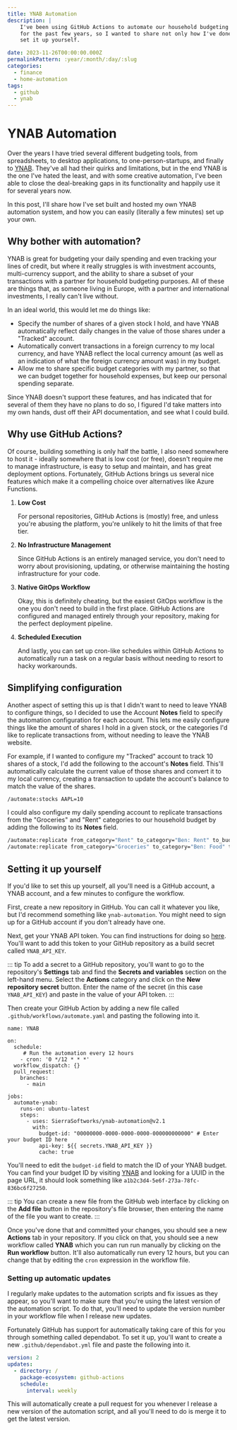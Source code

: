 ```yaml
---
title: YNAB Automation
description: |
    I've been using GitHub Actions to automate our household budgeting and investment tracking
    for the past few years, so I wanted to share not only how I've done it, but also how you can
    set it up yourself.

date: 2023-11-26T00:00:00.000Z
permalinkPattern: :year/:month/:day/:slug
categories:
  - finance
  - home-automation
tags:
  - github
  - ynab
---
```


# YNAB Automation
Over the years I have tried several different budgeting tools, from spreadsheets, to desktop applications,
to one-person-startups, and finally to [YNAB](https://www.ynab.com). They've all had their quirks and limitations,
but in the end YNAB is the one I've hated the least, and with some creative automation, I've been able to
close the deal-breaking gaps in its functionality and happily use it for several years now.

In this post, I'll share how I've set built and hosted my own YNAB automation system, and how you can
easily (literally a few minutes) set up your own.

<!-- more -->

## Why bother with automation?
YNAB is great for budgeting your daily spending and even tracking your lines of credit, but where it really
struggles is with investment accounts, multi-currency support, and the ability to share a subset of your
transactions with a partner for household budgeting purposes. All of these are things that, as someone living
in Europe, with a partner and international investments, I really can't live without.

In an ideal world, this would let me do things like:
 - Specify the number of shares of a given stock I hold, and have YNAB automatically reflect daily changes in
   the value of those shares under a "Tracked" account.
 - Automatically convert transactions in a foreign currency to my local currency, and have YNAB reflect the
   local currency amount (as well as an indication of what the foreign currency amount was) in my budget.
 - Allow me to share specific budget categories with my partner, so that we can budget together for household
   expenses, but keep our personal spending separate.

Since YNAB doesn't support these features, and has indicated that for several of them they have no plans to do
so, I figured I'd take matters into my own hands, dust off their API documentation, and see what I could build.

## Why use GitHub Actions?
Of course, building something is only half the battle, I also need somewhere to host it - ideally somewhere that
is low cost (or free), doesn't require me to manage infrastructure, is easy to setup and maintain, and has great
deployment options. Fortunately, GitHub Actions brings us several nice features which make it a compelling choice
over alternatives like Azure Functions.

1. **Low Cost**

   For personal repositories, GitHub Actions is (mostly) free, and unless you're abusing the platform, you're
   unlikely to hit the limits of that free tier.

1. **No Infrastructure Management**

   Since GitHub Actions is an entirely managed service, you don't need to worry about provisioning, updating, or
   otherwise maintaining the hosting infrastructure for your code.

1. **Native GitOps Workflow**

   Okay, this is definitely cheating, but the easiest GitOps workflow is the one you don't need to build in the
   first place. GitHub Actions are configured and managed entirely through your repository, making for the perfect
   deployment pipeline.

1. **Scheduled Execution**

   And lastly, you can set up cron-like schedules within GitHub Actions to automatically run a task on a regular
   basis without needing to resort to hacky workarounds.

## Simplifying configuration
Another aspect of setting this up is that I didn't want to need to leave YNAB to configure things, so I decided
to use the Account **Notes** field to specify the automation configuration for each account. This lets me easily
configure things like the amount of shares I hold in a given stock, or the categories I'd like to replicate transactions
from, without needing to leave the YNAB website.

For example, if I wanted to configure my "Tracked" account to track 10 shares of a stock, I'd add the following
to the account's **Notes** field. This'll automatically calculate the current value of those shares and convert it
to my local currency, creating a transaction to update the account's balance to match the value of the shares.

```bash
/automate:stocks AAPL=10
```

I could also configure my daily spending account to replicate transactions from the "Groceries" and "Rent" categories
to our household budget by adding the following to its **Notes** field.

```bash
/automate:replicate from_category="Rent" to_category="Ben: Rent" to_budget="Household" to_account="Ben"
/automate:replicate from_category="Groceries" to_category="Ben: Food" to_budget="Household" to_account="Ben"
```

## Setting it up yourself
If you'd like to set this up yourself, all you'll need is a GitHub account, a YNAB account, and a few minutes to
configure the workflow.

First, create a new repository in GitHub. You can call it whatever you like, but I'd recommend something like
`ynab-automation`. You might need to sign up for a GitHub account if you don't already have one.

Next, get your YNAB API token. You can find instructions for doing so [here](https://api.youneedabudget.com/#personal-access-tokens).
You'll want to add this token to your GitHub repository as a build secret called `YNAB_API_KEY`.

::: tip
To add a secret to a GitHub repository, you'll want to go to the repository's **Settings** tab and find the
**Secrets and variables** section on the left-hand menu. Select the **Actions** category and click on the
**New repository secret** button. Enter the name of the secret (in this case `YNAB_API_KEY`) and paste in
the value of your API token.
:::

Then create your GitHub Action by adding a new file called `.github/workflows/automate.yaml` and pasting the following
into it.

```yaml{6,18}
name: YNAB

on:
  schedule:
     # Run the automation every 12 hours
    - cron: '0 */12 * * *'
  workflow_dispatch: {}
  pull_request:
    branches:
      - main

jobs:
  automate-ynab:
    runs-on: ubuntu-latest
    steps:
      - uses: SierraSoftworks/ynab-automation@v2.1
        with:
          budget-id: "00000000-0000-0000-0000-000000000000" # Enter your budget ID here
          api-key: ${{ secrets.YNAB_API_KEY }}
          cache: true
```

You'll need to edit the `budget-id` field to match the ID of your YNAB budget. You can find your budget ID by visiting
[YNAB](https://app.ynab.com) and looking for a UUID in the page URL, it should look something like `a1b2c3d4-5e6f-273a-78fc-836bc6f27250`.

::: tip
You can create a new file from the GitHub web interface by clicking on the **Add file** button in the repository's
file browser, then entering the name of the file you want to create.
:::

Once you've done that and committed your changes, you should see a new **Actions** tab in your repository. If you
click on that, you should see a new workflow called **YNAB** which you can run run manually by clicking on the
**Run workflow** button. It'll also automatically run every 12 hours, but you can change that by editing the
`cron` expression in the workflow file.

### Setting up automatic updates
I regularly make updates to the automation scripts and fix issues as they appear, so you'll want to make sure
that you're using the latest version of the automation script. To do that, you'll need to update the version
number in your workflow file when I release new updates.

Fortunately GitHub has support for automatically taking care of this for you through something called dependabot.
To set it up, you'll want to create a new `.github/dependabot.yml` file and paste the following into it.

```yaml
version: 2
updates:
  - directory: /
    package-ecosystem: github-actions
    schedule:
      interval: weekly
```

This will automatically create a pull request for you whenever I release a new version of the automation script,
and all you'll need to do is merge it to get the latest version.